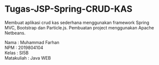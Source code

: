 # Tugas-JSP-Spring-CRUD-KAS
Membuat aplikasi crud kas sederhana menggunakan framework Spring MVC, Bootstrap dan Particle.js. Pembuatan project menggunakan Apache Netbeans.

Nama : Muhammad Farhan <br>
NPM : 2019804104 <br>
Kelas : SI5B <br>
Matakuliah : Java WEB
